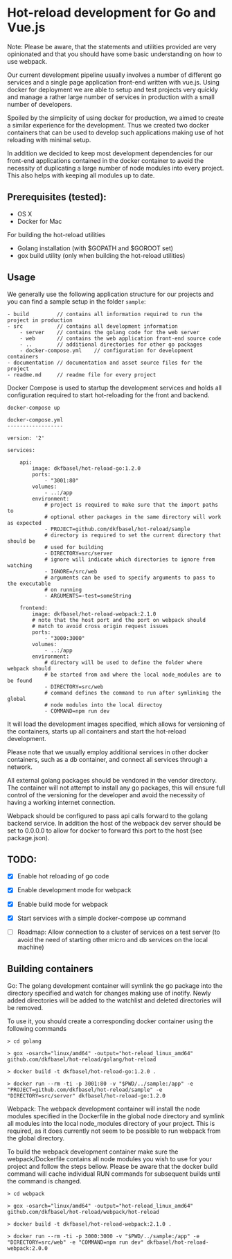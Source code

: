Hot-reload development for Go and Vue.js
========================================

Note: Please be aware, that the statements and utilities provided are very
opinionated and that you should have some basic understanding on how to use webpack.

Our current development pipeline usually involves a number of different go services
and a single page application front-end written with vue.js. Using docker for
deployment we are able to setup and test projects very quickly and manage a rather large number of services in production with a small number of developers.

Spoiled by the simplicity of using docker for production, we aimed to create a
similar experience for the development. Thus we created two docker containers that can be used to develop such applications making use of hot reloading with minimal setup.

In addition we decided to keep most development dependencies for our front-end
applications contained in the docker container to avoid the necessity of duplicating
a large number of node modules into every project. This also helps with keeping
all modules up to date.


Prerequisites (tested):
-----------------------
- OS X
- Docker for Mac

For building the hot-reload utilities
- Golang installation (with $GOPATH and $GOROOT set)
- gox build utility (only when building the hot-reload utilities)


Usage
-----------------
We generally use the following application structure for our projects and you can
find a sample setup in the folder `sample`:

```
- build         // contains all information required to run the project in production
- src           // contains all development information
    - server    // contains the golang code for the web server
    - web       // contains the web application front-end source code
    - ..        // additional directories for other go packages
    - docker-compose.yml    // configuration for development containers
- documentation // documentation and asset source files for the project
- readme.md     // readme file for every project
```

Docker Compose is used to startup the development services and holds all
configuration required to start hot-reloading for the front and backend.

```
docker-compose up
```

```
docker-compose.yml
------------------

version: '2'

services:

    api:
        image: dkfbasel/hot-reload-go:1.2.0
        ports:
            - "3001:80"
        volumes:
            - ..:/app
        environment:
            # project is required to make sure that the import paths to
            # optional other packages in the same directory will work as expected
            - PROJECT=github.com/dkfbasel/hot-reload/sample
            # directory is required to set the current directory that should be
            # used for building
            - DIRECTORY=src/server
            # ignore will indicate which directories to ignore from watching
            - IGNORE=/src/web
            # arguments can be used to specify arguments to pass to the executable
            # on running
            - ARGUMENTS=-test=someString

    frontend:
        image: dkfbasel/hot-reload-webpack:2.1.0
        # note that the host port and the port on webpack should
        # match to avoid cross origin request issues
        ports:
            - "3000:3000"
        volumes:
            - ..:/app
        environment:
            # directory will be used to define the folder where webpack should
            # be started from and where the local node_modules are to be found
            - DIRECTORY=src/web
            # command defines the command to run after symlinking the global
            # node modules into the local directoy
            - COMMAND=npm run dev

```

It will load the development images specified, which allows for versioning
of the containers, starts up all containers and start the hot-reload development.

Please note that we usually employ additional services in other docker containers, such as a db container, and connect all services through a network.

All external golang packages should be vendored in the vendor directory. The
container will not attempt to install any go packages, this will ensure full
control of the versioning for the developer and avoid the necessity of having
a working internet connection.

Webpack should be configured to pass api calls forward to the golang backend
service. In addition the host of the webpack dev server should be set to 0.0.0.0
to allow for docker to forward this port to the host (see package.json).

TODO:
----
- [x] Enable hot reloading of go code
- [x] Enable development mode for webpack
- [x] Enable build mode for webpack
- [x] Start services with a simple docker-compose up command

- [ ] Roadmap: Allow connection to a cluster of services on a test server (to avoid the need of starting other micro and db services on the local machine)


Building containers
-------------------

Go: The golang development container will symlink the go package into the directory
specified and watch for changes making use of inotify. Newly added directories
will be added to the watchlist and deleted directories will be removed.

To use it, you should create a corresponding docker container using the
following commands

```
> cd golang

> gox -osarch="linux/amd64" -output="hot-reload_linux_amd64" github.com/dkfbasel/hot-reload/golang/hot-reload

> docker build -t dkfbasel/hot-reload-go:1.2.0 .

> docker run --rm -ti -p 3001:80 -v "$PWD/../sample:/app" -e "PROJECT=github.com/dkfbasel/hot-reload/sample" -e "DIRECTORY=src/server" dkfbasel/hot-reload-go:1.2.0
```

Webpack: The webpack development container will install the node modules specified in
the Dockerfile in the global node directory and symlink all modules into the
local node_modules directory of your project. This is required, as it does
currently not seem to be possible to run webpack from the global directory.

To build the webpack development container make sure the webpack/Dockerfile contains
all node modules you wish to use for your project and follow the steps bellow.
Please be aware that the docker build command will cache individual RUN commands
for subsequent builds until the command is changed.

```
> cd webpack

> gox -osarch="linux/amd64" -output="hot-reload_linux_amd64" github.com/dkfbasel/hot-reload/webpack/hot-reload

> docker build -t dkfbasel/hot-reload-webpack:2.1.0 .

> docker run --rm -ti -p 3000:3000 -v "$PWD/../sample:/app" -e "DIRECTORY=src/web" -e "COMMAND=npm run dev" dkfbasel/hot-reload-webpack:2.0.0

```

